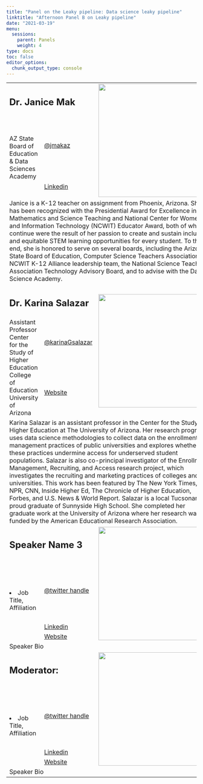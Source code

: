 ```yaml
---
title: "Panel on the Leaky pipeline: Data science leaky pipeline"
linktitle: "Afternoon Panel B on Leaky pipeline"
date: "2021-03-19"
menu:
  sessions:
    parent: Panels
    weight: 4
type: docs
toc: false
editor_options:
  chunk_output_type: console
---
```


<TABLE class="bio-table">

<!--- #################Speaker 1############## --->
<TR>
<TD COLSPAN="2"><h2>Dr. Janice Mak</h2></TD>
<TD ROWSPAN="3"><img style="float: left;" src="/img/janice-mak.jpg" width="300" /></TD>
</TR>
<TR>
<TD ROWSPAN="2">AZ State Board of Education & Data Sciences Academy</TD>
<TD><i class="fab fa-twitter"></i> <a href="https://twitter.com/jmakaz" target="_blank" rel="noopener">@jmakaz</a>
</TD>
</TR>
<TR>
<TD><i class="fab fa-linkedin"></i> <a href="https://www.linkedin.com/in/makja/" target="_blank" rel="noopener">Linkedin</a>
</TD>
</TR>
<TR>
<TD COLSPAN="3">Janice is a K-12 teacher on assignment from Phoenix, Arizona. She has been recognized with the Presidential Award for Excellence in Mathematics and Science Teaching and National Center for Women and Information Technology (NCWIT) Educator Award, both of which continue were the result of her passion to create and sustain inclusive and equitable STEM learning opportunities for every student. To this end, she is honored to serve on several boards, including the Arizona State Board of Education, Computer Science Teachers Association, NCWIT K-12 Alliance leadership team, the National Science Teaching Association Technology Advisory Board, and to advise with the Data Science Academy. </TD>
</TR>

<!--- #################Speaker 2############## --->
<TR>
<TD COLSPAN="2"><h2>Dr. Karina Salazar</h2></TD>
<TD ROWSPAN="3"><img style="float: left;" src="/img/karina-salazar.jpg" width="300" /></TD>
</TR>
<TR>
<TD ROWSPAN="2">
Assistant Professor<br>
Center for the Study of Higher Education<br>
College of Education<br>
University of Arizona</TD>
<TD><i class="fab fa-twitter"></i> <a href="https://twitter.com/karinaGsalazar" target="_blank" rel="noopener">@karinaGsalazar</a>
</TD>
</TR>
<TR>
<TD><i class="fa fa-link"></i> <a href="https://emraresearch.org/" target="_blank" rel="noopener">Website</a>
</TD>
</TR>
<TR>
<TD COLSPAN="3">Karina Salazar is an assistant professor in the Center for the Study of Higher Education at The University of Arizona. Her research program uses data science methodologies to collect data on the enrollment management practices of public universities and explores whether these practices undermine access for underserved student populations. Salazar is also co-principal investigator of the Enrollment Management, Recruiting, and Access research project, which investigates the recruiting and marketing practices of colleges and universities. This work has been featured by The New York Times, NPR, CNN, Inside Higher Ed, The Chronicle of Higher Education, Forbes, and U.S. News & World Report. Salazar is a local Tucsonan and proud graduate of Sunnyside High School. She completed her graduate work at the University of Arizona where her research was funded by the American Educational Research Association.</TD>
</TR>



<!--- #################Speaker 3############## --->
<TR>
<TD COLSPAN="2"><h2>Speaker Name 3</h2></TD>
<TD ROWSPAN="4"><img style="float: left;" src="https://widstucson.org/media/wids-logo.png" width="300" /></TD>
</TR>
<TR>
<TD ROWSPAN="3"><li> Job Title, Affiliation</li></TD>
<TD><i class="fab fa-twitter"></i> <a href="https://twitter.com/" target="_blank" rel="noopener"> @twitter handle</a>
</TD>
</TR>
<TR>
<TD><i class="fab fa-linkedin"></i> <a href="www.linkedin.com/in/" target="_blank" rel="noopener">Linkedin</a>
</TD>
</TR>
<TR>
<TD><i class="fa fa-link"></i> <a href="https://www.arizona.edu/am" target="_blank" rel="noopener">Website</a>
</TD>
</TR>
<TR>
<TD COLSPAN="3">Speaker Bio</TD>
</TR>

<!--- #################Speaker 4############## --->
<TR>
<TD COLSPAN="2"><h2>Moderator: </h2></TD>
<TD ROWSPAN="4"><img style="float: left;" src="https://widstucson.org/media/wids-logo.png" width="300" /></TD>
</TR>
<TR>
<TD ROWSPAN="3"><li> Job Title, Affiliation</li></TD>
<TD><i class="fab fa-twitter"></i> <a href="https://twitter.com/" target="_blank" rel="noopener"> @twitter handle</a>
</TD>
</TR>
<TR>
<TD><i class="fab fa-linkedin"></i> <a href="www.linkedin.com/in/" target="_blank" rel="noopener">Linkedin</a>
</TD>
</TR>
<TR>
<TD><i class="fa fa-link"></i> <a href="https://www.arizona.edu/am" target="_blank" rel="noopener">Website</a>
</TD>
</TR>
<TR>
<TD COLSPAN="3">Speaker Bio</TD>
</TR>

</TABLE>
